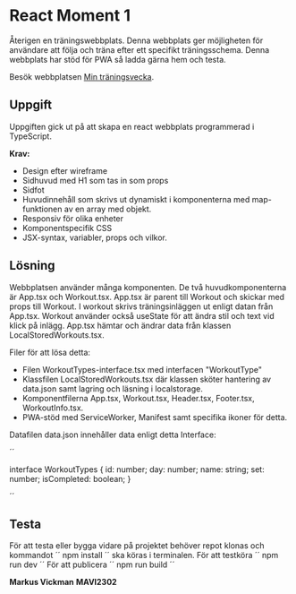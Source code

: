 # React Moment 1
Återigen en träningswebbplats. Denna webbplats ger möjligheten för användare att följa och träna efter ett specifikt träningsschema. Denna webbplats har stöd för PWA så ladda gärna hem och testa.

Besök webbplatsen [Min träningsvecka](https://workout-week.netlify.app/).

## Uppgift
Uppgiften gick ut på att skapa en react webbplats programmerad i TypeScript.

**Krav:**
* Design efter wireframe
* Sidhuvud med H1 som tas in som props
* Sidfot
* Huvudinnehåll som skrivs ut dynamiskt i komponenterna med map-funktionen av en array med objekt.
* Responsiv för olika enheter
* Komponentspecifik CSS
* JSX-syntax, variabler, props och vilkor.

## Lösning
Webbplatsen använder många komponenten. De två huvudkomponenterna är App.tsx och Workout.tsx. 
App.tsx är parent till Workout och skickar med props till Workout. I workout skrivs träningsinläggen ut enligt datan från App.tsx. Workout använder också useState för att ändra stil och text vid klick på inlägg. App.tsx hämtar och ändrar data från klassen LocalStoredWorkouts.tsx.

Filer för att lösa detta:
* Filen WorkoutTypes-interface.tsx med interfacen "WorkoutType"
* Klassfilen LocalStoredWorkouts.tsx där klassen sköter hantering av data.json samt lagring och läsning i localstorage.
* Komponentfilerna App.tsx, Workout.tsx, Header.tsx, Footer.tsx, WorkoutInfo.tsx.
* PWA-stöd med ServiceWorker, Manifest samt specifika ikoner för detta.

Datafilen data.json innehåller data enligt detta Interface:

´´

interface WorkoutTypes {
    id: number;
    day: number;
    name: string;
    set: number;
    isCompleted: boolean;
  }

´´

## Testa
För att testa eller bygga vidare på projektet behöver repot klonas och kommandot ´´ npm install ´´ ska köras i terminalen.
För att testköra ´´ npm run dev ´´
För att publicera ´´ npm run build ´´

**Markus Vickman**
**MAVI2302**
